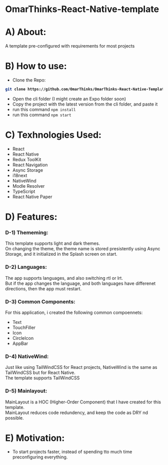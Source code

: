# OmarThinks-React-Native-template

# A) About:

A template pre-configured with requirements for most projects

# B) How to use:

- Clone the Repo:

<b>

```bash
git clone https://github.com/OmarThinks/OmarThinks-React-Native-Template
```

</b>

- Open the cli folder (I might create an Expo folder soon)
- Copy the project with the latest version from the cli folder, and paste it
- run this command `npm install`
- run this command `npm start`

# C) Texhnologies Used:

- React
- React Native
- Redux ToolKit
- React Navigation
- Async Storage
- i18next
- NativeWind
- Modle Resolver
- TypeScript
- React Native Paper

# D) Features:

### D-1) Thememing:

This template supports light and dark themes.  
On changing the theme, the theme name is stored presistently using Async Storage, and it initialized in the Splash screen on start.

### D-2) Languages:

The app supports languages, and also switching rtl or lrt.  
But if the app changes the language, and both languages have differenet directions, then the app must restart.

### D-3) Common Components:

For this application, i created the following common compoennets:

- Text
- TouchFiller
- Icon
- CircleIcon
- AppBar

### D-4) NativeWind:

Just like using TailWindCSS for React projects, NativeWind is the same as TailWindCSS but for React Native.  
The template supports TailWindCSS

### D-5) Mainlayout:

MainLayout is a HOC (Higher-Order Component) that I have created for this template.  
MainLayout reduces code redundency, and keep the code as DRY nd possible.

# E) Motivation:

- To start projects faster, instead of spending tto much time preconfiguring everything.
